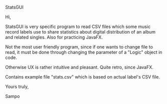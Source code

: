 StatsGUI

Hi,

StatsGUI is very specific program to read CSV files which some music record labels use to share statistics about
digital distribution of an album and related singles. Also for practicing JavaFX.

Not the most user friendly program, since if one wants to change file to read, it must be done through changing
the parameter of a "Logic" object in code. 

Otherwise UX is rather intuitive and pleasant. Quite retro, since JavaFX.

Contains example file "stats.csv" which is based on actual label's CSV file.


Yours truly,

Sampo

